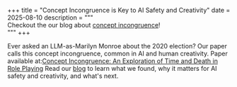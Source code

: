 +++
title = "Concept Incongruence is Key to AI Safety and Creativity"
date = 2025-08-10
description = """\
Checkout the our blog about [concept incongruence](https://cichicago.substack.com/p/concept-incongruence-is-key-to-ai)! \
"""
+++



Ever asked an LLM-as-Marilyn Monroe about the 2020 election? Our paper calls this concept incongruence, common in AI and human creativity. Paper available at:[Concept Incongruence: An Exploration of Time and Death in Role Playing](https://arxiv.org/abs/2505.14905)
Read our [blog](https://cichicago.substack.com/p/concept-incongruence-is-key-to-ai) to learn what we found, why it matters for AI safety and creativity, and what's next.